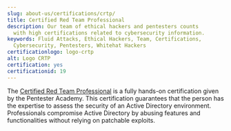 ```yaml
---
slug: about-us/certifications/crtp/
title: Certified Red Team Professional
description: Our team of ethical hackers and pentesters counts
  with high certifications related to cybersecurity information.
keywords: Fluid Attacks, Ethical Hackers, Team, Certifications,
  Cybersecurity, Pentesters, Whitehat Hackers
certificationlogo: logo-crtp
alt: Logo CRTP
certification: yes
certificationid: 19
---
```


The [Certified Red Team Professional](https://www.pentesteracademy.com/activedirectorylab)
is a fully hands-on certification
given by the Pentester Academy.
This certification guarantees
that the person has the expertise
to assess the security of an Active Directory environment.
Professionals compromise Active Directory
by abusing features and functionalities
without relying on patchable exploits.
